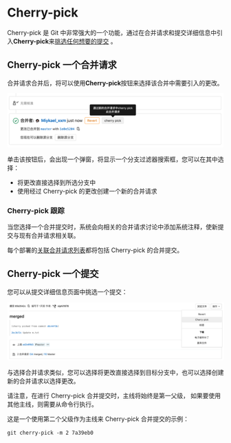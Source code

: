 # Cherry-pick[](#cherry-pick "Permalink")

Cherry-pick 是 Git 中非常强大的一个功能，通过在合并请求和提交详细信息中引入**Cherry-pick**来[挑选任何想要的提交](https://git-scm.com/docs/git-cherry-pick "Git Cherry-Pick 文档") 。

## Cherry-pick 一个合并请求[](#cherry-picking-a-merge-request "Permalink")

合并请求合并后，将可以使用**Cherry-pick**按钮来选择该合并中需要引入的更改。

[![Cherry-pick Merge Request](/../../docs/img/cherry_pick_changes_mr.png)](img/cherry_pick_changes_mr.png)

单击该按钮后，会出现一个弹窗，将显示一个分支过滤器搜索框，您可以在其中选择：

*   将更改直接选择到所选分支中
*   使用经过 Cherry-pick 的更改创建一个新的合并请求

### Cherry-pick 跟踪[](#cherry-pick-tracking "Permalink")

当您选择一个合并提交时，系统会向相关的合并请求讨论中添加系统注释，使新提交与现有合并请求相关联。

每个部署的[关联合并请求列表](../../../api/deployments.html#list-of-merge-requests-associated-with-a-deployment)都将包括 Cherry-pick 的合并提交。

## Cherry-pick 一个提交[](#cherry-picking-a-commit "Permalink")

您可以从提交详细信息页面中挑选一个提交：

[![Cherry-pick commit](/../../docs/img/cherry_pick_changes_commit.png)](img/cherry_pick_changes_commit.png)

与选择合并请求类似，您可以选择将更改直接选择到目标分支中，也可以选择创建新的合并请求以选择更改。

请注意，在进行 Cherry-pick 合并提交时，主线将始终是第一父级， 如果要使用其他主线，则需要从命令行执行。

这是一个使用第二个父级作为主线来 Cherry-pick 合并提交的示例：

```markdown
git cherry-pick -m 2 7a39eb0 
```